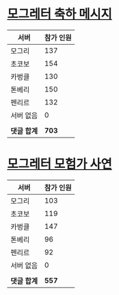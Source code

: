 # [모그레터 축하 메시지](./Event250701_v7_2_10th_moogleletter0.md)

|서버|참가 인원|
|-|-|
|모그리|137|
|초코보|154|
|카벙클|130|
|톤베리|150|
|펜리르|132|
|서버 없음|0|
|||
|**댓글 합계**|**703**|


# [모그레터 모험가 사연](./Event250701_v7_2_10th_moogleletter1.md)

|서버|참가 인원|
|-|-|
|모그리|103|
|초코보|119|
|카벙클|147|
|톤베리|96|
|펜리르|92|
|서버 없음|0|
|||
|**댓글 합계**|**557**|



